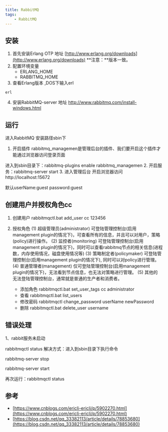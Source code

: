 ```yaml
---
title: RabbitMQ
tags:
    - RabbitMQ
---
```

## 安装
1. 首先安装Erlang OTP 
地址 [http://www.erlang.org/downloads](http://www.erlang.org/downloads)
 **注意：**版本一致。 
2. 配置环境变量
    - ERLANG_HOME
    - RABBITMQ_HOME
3. 查看Erlang版本 ,DOS下输入erl
```
erl
```
4. 安装RabbitMQ-server 
地址 [http://www.rabbitmq.com/install-windows.html ](http://www.rabbitmq.com/install-windows.html )
## 运行
进入RabbitMQ 安装路径sbin下
1. 开启插件
rabbitmq_managemen是管理后台的插件、我们要开启这个插件才能通过浏览器访问登录页面

进入到sbin目录下：rabbitmq-plugins enable rabbitmq_managemen
2. 开启服务：rabbitmq-server start
3. 进入管理后台
开启浏览器访问http://localhost:15672

默认userName:guest    password:guest
## 创建用户并授权角色cc
1. 创建用户
rabbitmqctl.bat add_user cc 123456
2. 授权角色
    (1) 超级管理员(administrator)
      可登陆管理控制台(启用management plugin的情况下)，可查看所有的信息，并且可以对用户，策略(policy)进行操作。
    (2) 监控者(monitoring)
      可登陆管理控制台(启用management plugin的情况下)，同时可以查看rabbitmq节点的相关信息(进程数，内存使用情况，磁盘使用情况等) 
    (3) 策略制定者(policymaker)
      可登陆管理控制台(启用management plugin的情况下), 同时可以对policy进行管理。
    (4) 普通管理者(management)
       仅可登陆管理控制台(启用management plugin的情况下)，无法看到节点信息，也无法对策略进行管理。
    (5) 其他的
无法登陆管理控制台，通常就是普通的生产者和消费者。 

    - 添加角色
rabbitmqctl.bat set_user_tags cc administrator
    - 查看
    rabbitmqctl.bat list_users
    - 修改密码
    rabbitmqctl change_password userName newPassword
    - 删除
    rabbitmqctl.bat delete_user username
## 错误处理
1、rabbit服务未启动

rabbitmqctl status
解决方式：进入到sbin目录下执行命令

rabbitmq-server stop

rabbitmq-server start



再次运行：rabbitmqctl status
## 参考
- [https://www.cnblogs.com/ericli-ericli/p/5902270.html](https://www.cnblogs.com/ericli-ericli/p/5902270.html)
- [https://blog.csdn.net/qq_33382113/article/details/78853680](https://blog.csdn.net/qq_33382113/article/details/78853680)













